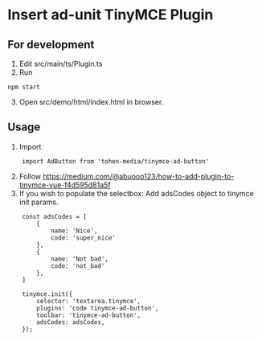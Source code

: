 # Insert ad-unit TinyMCE Plugin

## For development
1. Edit src/main/ts/Plugin.ts
2. Run
```
npm start
```
3. Open src/demo/html/index.html in browser.

## Usage
1. Import
```
    import AdButton from 'tohen-media/tinymce-ad-button'
```
2. Follow https://medium.com/@abuoop123/how-to-add-plugin-to-tinymce-vue-f4d595d81a5f
3. If you wish to populate the selectbox: Add adsCodes object to tinymce init params.
```
    const adsCodes = [
        {
            name: 'Nice',
            code: 'super_nice'
        },
        {
            name: 'Not bad',
            code: 'not_bad'
        },
    ]

    tinymce.init({
        selector: 'textarea.tinymce',
        plugins: 'code tinymce-ad-button',
        toolbar: 'tinymce-ad-button',
        adsCodes: adsCodes,
    });
```
